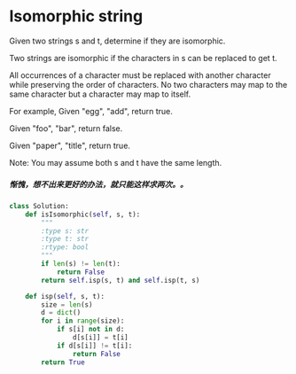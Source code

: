 # Isomorphic string

Given two strings s and t, determine if they are isomorphic.

Two strings are isomorphic if the characters in s can be replaced to get t.

All occurrences of a character must be replaced with another character while preserving the order of characters. No two characters may map to the same character but a character may map to itself.

For example,
Given "egg", "add", return true.

Given "foo", "bar", return false.

Given "paper", "title", return true.

Note:
You may assume both s and t have the same length.

##### 惭愧，想不出来更好的办法，就只能这样求两次。。

```python
class Solution:
    def isIsomorphic(self, s, t):
        """
        :type s: str
        :type t: str
        :rtype: bool
        """
        if len(s) != len(t):
            return False
        return self.isp(s, t) and self.isp(t, s)

    def isp(self, s, t):
        size = len(s)
        d = dict()
        for i in range(size):
            if s[i] not in d:
                d[s[i]] = t[i]
            if d[s[i]] != t[i]:
                return False
        return True
```
